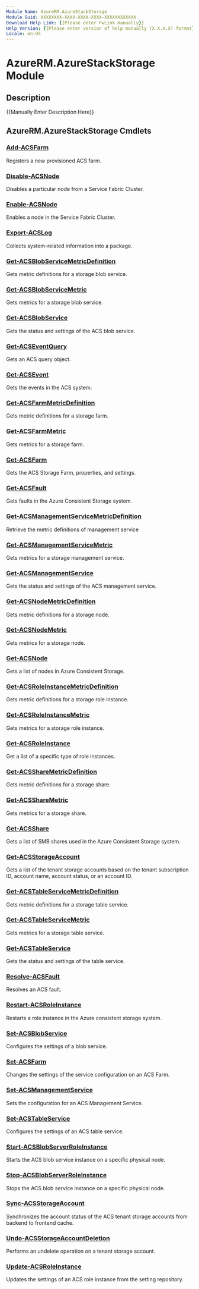 ```yaml
---
Module Name: AzureRM.AzureStackStorage
Module Guid: XXXXXXXX-XXXX-XXXX-XXXX-XXXXXXXXXXXX
Download Help Link: {{Please enter FwLink manually}}
Help Version: {{Please enter version of help manually (X.X.X.X) format}}
Locale: en-US
---
```


# AzureRM.AzureStackStorage Module
## Description
{{Manually Enter Description Here}}

## AzureRM.AzureStackStorage Cmdlets
### [Add-ACSFarm](.\Add-ACSFarm.md)
Registers a new provisioned ACS farm.


### [Disable-ACSNode](.\Disable-ACSNode.md)
Disables a particular node from a Service Fabric Cluster.


### [Enable-ACSNode](.\Enable-ACSNode.md)
Enables a node in the Service Fabric Cluster.


### [Export-ACSLog](.\Export-ACSLog.md)
Collects system-related information into a package.


### [Get-ACSBlobServiceMetricDefinition](.\Get-ACSBlobServiceMetricDefinition.md)
Gets metric definitions for a storage blob service.


### [Get-ACSBlobServiceMetric](.\Get-ACSBlobServiceMetric.md)
Gets metrics for a storage blob service.


### [Get-ACSBlobService](.\Get-ACSBlobService.md)
Gets the status and settings of the ACS blob service.


### [Get-ACSEventQuery](.\Get-ACSEventQuery.md)
Gets an ACS query object.


### [Get-ACSEvent](.\Get-ACSEvent.md)
Gets the events in the ACS system.


### [Get-ACSFarmMetricDefinition](.\Get-ACSFarmMetricDefinition.md)
Gets metric definitions for a storage farm.


### [Get-ACSFarmMetric](.\Get-ACSFarmMetric.md)
Gets metrics for a storage farm.


### [Get-ACSFarm](.\Get-ACSFarm.md)
Gets the ACS Storage Farm, properties, and settings.


### [Get-ACSFault](.\Get-ACSFault.md)
Gets faults in the Azure Consistent Storage system.


### [Get-ACSManagementServiceMetricDefinition](.\Get-ACSManagementServiceMetricDefinition.md)
Retrieve the metric definitions of management service


### [Get-ACSManagementServiceMetric](.\Get-ACSManagementServiceMetric.md)
Gets metrics for a storage management service.


### [Get-ACSManagementService](.\Get-ACSManagementService.md)
Gets the status and settings of the ACS management service.


### [Get-ACSNodeMetricDefinition](.\Get-ACSNodeMetricDefinition.md)
Gets metric definitions for a storage node.


### [Get-ACSNodeMetric](.\Get-ACSNodeMetric.md)
Gets metrics for a storage node.


### [Get-ACSNode](.\Get-ACSNode.md)
Gets a list of nodes in Azure Consistent Storage.


### [Get-ACSRoleInstanceMetricDefinition](.\Get-ACSRoleInstanceMetricDefinition.md)
Gets metric definitions for a storage role instance.


### [Get-ACSRoleInstanceMetric](.\Get-ACSRoleInstanceMetric.md)
Gets metrics for a storage role instance.


### [Get-ACSRoleInstance](.\Get-ACSRoleInstance.md)
Get a list of a specific type of role instances.


### [Get-ACSShareMetricDefinition](.\Get-ACSShareMetricDefinition.md)
Gets metric definitions for a storage share.


### [Get-ACSShareMetric](.\Get-ACSShareMetric.md)
Gets metrics for a storage share.


### [Get-ACSShare](.\Get-ACSShare.md)
Gets a list of SMB shares used in the Azure Consistent Storage system.


### [Get-ACSStorageAccount](.\Get-ACSStorageAccount.md)
Gets a list of the tenant storage accounts based on the tenant subscription ID, account name, account status, or an account ID.


### [Get-ACSTableServiceMetricDefinition](.\Get-ACSTableServiceMetricDefinition.md)
Gets metric definitions for a storage table service.


### [Get-ACSTableServiceMetric](.\Get-ACSTableServiceMetric.md)
Gets metrics for a storage table service.


### [Get-ACSTableService](.\Get-ACSTableService.md)
Gets the status and settings of the table service.


### [Resolve-ACSFault](.\Resolve-ACSFault.md)
Resolves an ACS fault.


### [Restart-ACSRoleInstance](.\Restart-ACSRoleInstance.md)
Restarts a role instance in the Azure consistent storage system.


### [Set-ACSBlobService](.\Set-ACSBlobService.md)
Configures the settings of a blob service.


### [Set-ACSFarm](.\Set-ACSFarm.md)
Changes the settings of the service configuration on an ACS Farm.


### [Set-ACSManagementService](.\Set-ACSManagementService.md)
Sets the configuration for an ACS Management Service.


### [Set-ACSTableService](.\Set-ACSTableService.md)
Configures the settings of an ACS table service.


### [Start-ACSBlobServerRoleInstance](.\Start-ACSBlobServerRoleInstance.md)
Starts the ACS blob service instance on a specific physical node.


### [Stop-ACSBlobServerRoleInstance](.\Stop-ACSBlobServerRoleInstance.md)
Stops the ACS blob service instance on a specific physical node.


### [Sync-ACSStorageAccount](.\Sync-ACSStorageAccount.md)
Synchronizes the account status of the ACS tenant storage accounts from backend to frontend cache.


### [Undo-ACSStorageAccountDeletion](.\Undo-ACSStorageAccountDeletion.md)
Performs an undelete operation on a tenant storage account.


### [Update-ACSRoleInstance](.\Update-ACSRoleInstance.md)
Updates the settings of an ACS role instance from the setting repository.



